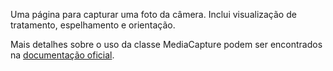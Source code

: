 ﻿Uma página para capturar uma foto da câmera. Inclui visualização de tratamento, espelhamento e orientação.

Mais detalhes sobre o uso da classe MediaCapture podem ser encontrados na [documentação oficial](https://docs.microsoft.com/en-us/uwp/api/windows.media.capture.mediacapture).